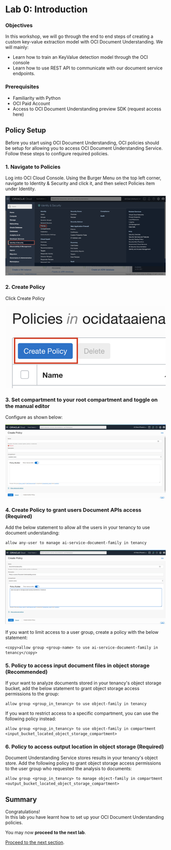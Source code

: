 # Lab 0: Introduction

### Objectives
In this workshop, we will go through the end to end steps of creating a custom key-value extraction model with OCI Document Understanding. We will mainly:

* Learn how to train an KeyValue detection model through the OCI console
* Learn how to use REST API to communicate with our document service endpoints.


### Prerequisites

* Familiarity with Python
* OCI Paid Account
* Access to OCI Document Understanding preview SDK (request access here)

## Policy Setup
Before you start using OCI Document Understanding, OCI policies should be setup for allowing you to access OCI Document Understanding Service. Follow these steps to configure required policies.

### 1. Navigate to Policies
Log into OCI Cloud Console. Using the Burger Menu on the top left corner, navigate to Identity & Security and click it, and then select Policies item under Identity.

![](./images/policy1.png)

### 2. Create Policy

Click Create Policy

![](./images/policy2.png)

### 3. Set compartment to your root compartment and toggle on the manual editor
    
Configure as shown below: 

![](./images/policy3.PNG)

### 4. Create Policy to grant users Document APIs access (Required)

Add the below statement to allow all the users in your tenancy to use document understanding:
```
allow any-user to manage ai-service-document-family in tenancy
```

![](./images/policy4.PNG)

If you want to limit access to a user group, create a policy with the below statement:
```
<copy>allow group <group-name> to use ai-service-document-family in tenancy</copy>
```

### 5. Policy to access input document files in object storage (Recommended)

If your want to analyze documents stored in your tenancy's object storage bucket, add the below statement to grant object storage access permissions to the group:
```
allow group <group_in_tenancy> to use object-family in tenancy
```
    
If you want to restrict access to a specific compartment, you can use the following policy instead: 
```
allow group <group_in_tenancy> to use object-family in compartment <input_bucket_located_object_storage_compartment>
```

### 6. Policy to access output location in object storage (Required)

Document Understanding Service stores results in your tenancy's object store. Add the following policy to grant object storage access permissions to the user group who requested the analysis to documents:

```
allow group <group_in_tenancy> to manage object-family in compartment <output_bucket_located_object_storage_compartment>
```
## **Summary**

Congratulations! </br>
In this lab you have learnt how to set up your OCI Document Understanding policies.

You may now **proceed to the next lab**.

[Proceed to the next section](./lab-01-dataset_creation.md).
